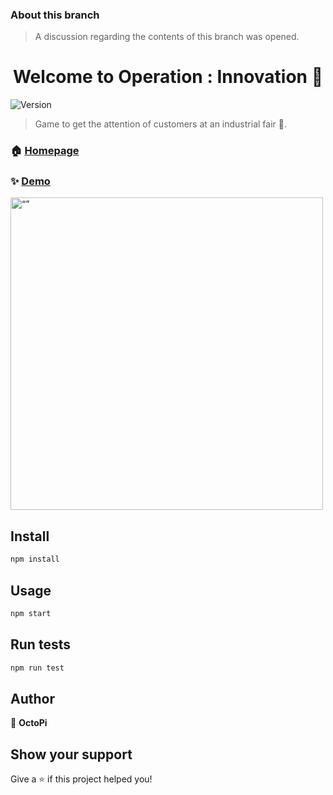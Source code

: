 ### About this branch
> A discussion regarding the contents of this branch was opened.

<h1 align="center">Welcome to Operation : Innovation 👋</h1>
<p>
  <img alt="Version" src="https://img.shields.io/badge/version-0.6-blue.svg?cacheSeconds=2592000" />
</p>

> Game to get the attention of customers at an industrial fair 🚀.

### 🏠 [Homepage](https://octopi-team.github.io/OctoPi-Website/index.html#)

### ✨ [Demo](https://frontend-octopi.cfapps.eu10-004.hana.ondemand.com/)

<img src="https://github.com/OctoPi-Team/OctoPi/assets/95755235/7b4790da-8fe3-4468-a97e-5d4c4eeca0d2" alt= “” width="500" >

## Install

```sh
npm install
```

## Usage

```sh
npm start
```

## Run tests

```sh
npm run test
```

## Author

👤 **OctoPi**

## Show your support

Give a ⭐️ if this project helped you!
